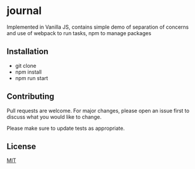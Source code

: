 # journal

Implemented in Vanilla JS, contains simple demo of separation of concerns and use of webpack to run tasks, npm to manage packages 

## Installation

- git clone
- npm install
- npm run start

## Contributing
Pull requests are welcome. For major changes, please open an issue first to discuss what you would like to change.

Please make sure to update tests as appropriate.

## License
[MIT](https://choosealicense.com/licenses/mit/)